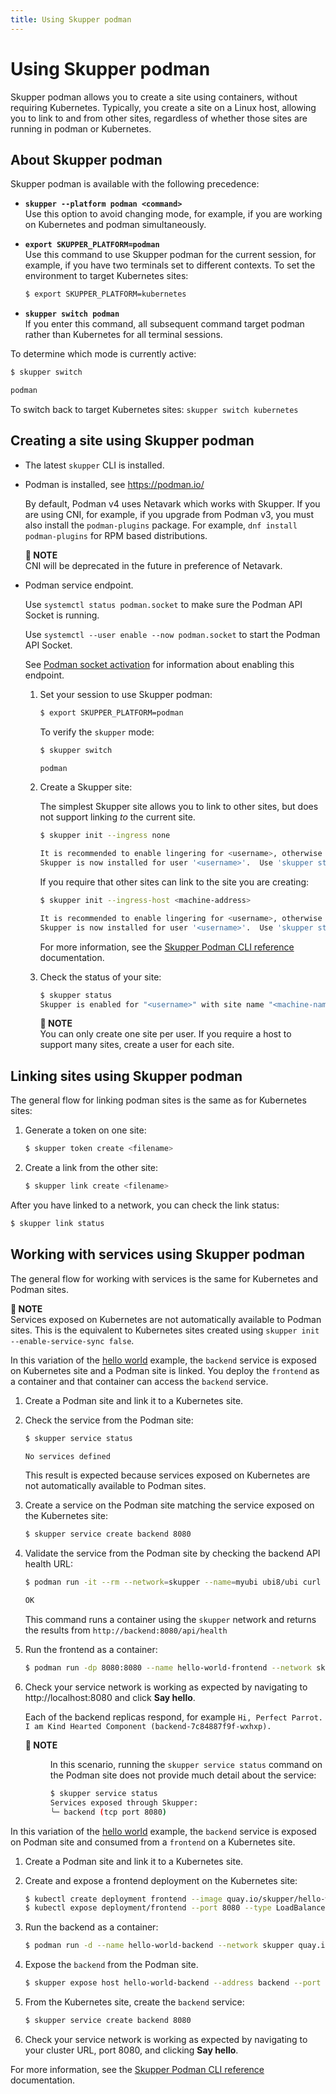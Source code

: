 ```yaml
---
title: Using Skupper podman
---
```

# Using Skupper podman

Skupper podman allows you to create a site using containers, without requiring Kubernetes.
Typically, you create a site on a Linux host, allowing you to link to and from other sites, regardless of whether those sites are running in podman or Kubernetes.

## About Skupper podman

Skupper podman is available with the following precedence:

* **`skupper --platform podman <command>`**\
Use this option to avoid changing mode, for example, if you are working on Kubernetes and podman simultaneously.
* **`export SKUPPER_PLATFORM=podman`**\
Use this command to use Skupper podman for the current session, for example, if you have two terminals set to different contexts. To set the environment to target Kubernetes sites:

  ```bash
  $ export SKUPPER_PLATFORM=kubernetes
  ```
* **`skupper switch podman`**\
If you enter this command, all subsequent command target podman rather than Kubernetes for all terminal sessions.

To determine which mode is currently active:
```bash
$ skupper switch

podman
```

To switch back to target Kubernetes sites: `skupper switch kubernetes`

## Creating a site using Skupper podman

* The latest `skupper` CLI is installed.
* Podman is installed, see https://podman.io/

  By default, Podman v4 uses Netavark which works with Skupper.
  If you are using CNI, for example, if you upgrade from Podman v3, you must also install the `podman-plugins` package.
  For example, `dnf install podman-plugins` for RPM based distributions.

  **📌 NOTE**\
  CNI will be deprecated in the future in preference of Netavark.
* Podman service endpoint.

  Use `systemctl status podman.socket` to make sure the Podman API Socket is running.

  Use `systemctl --user enable --now podman.socket` to start the  Podman API Socket.

  See [Podman socket activation](https://github.com/containers/podman/blob/main/docs/tutorials/socket_activation.md) for information about enabling this endpoint.
  1. Set your session to use Skupper podman:

     ```bash
     $ export SKUPPER_PLATFORM=podman
     ```

     To verify the `skupper` mode:

     ```bash
     $ skupper switch

     podman
     ```
  2. Create a Skupper site:

     The simplest Skupper site allows you to link to other sites, but does not support linking _to_ the current site.

     ```bash
     $ skupper init --ingress none

     It is recommended to enable lingering for <username>, otherwise Skupper may not start on boot.
     Skupper is now installed for user '<username>'.  Use 'skupper status' to get more information.
     ```

     If you require that other sites can link to the site you are creating:

     ```bash
     $ skupper init --ingress-host <machine-address>

     It is recommended to enable lingering for <username>, otherwise Skupper may not start on boot.
     Skupper is now installed for user '<username>'.  Use 'skupper status' to get more information.
     ```

     For more information, see the [Skupper Podman CLI reference](../podman-reference/index.html) documentation.
  3. Check the status of your site:

     ```bash
     $ skupper status
     Skupper is enabled for "<username>" with site name "<machine-name>-<username>" in interior mode. It is not connected to any other sites. It has no exposed services.
     ```

     **📌 NOTE**\
     You can only create one site per user. If you require a host to support many sites, create a user for each site.

## Linking sites using Skupper podman

The general flow for linking podman sites is the same as for Kubernetes sites:

1. Generate a token on one site:

   ```bash
   $ skupper token create <filename>
   ```
2. Create a link from the other site:

   ```bash
   $ skupper link create <filename>
   ```

After you have linked to a network, you can check the link status:
```bash
$ skupper link status
```

## Working with services using Skupper podman

The general flow for working with services is the same for Kubernetes and Podman sites.

**📌 NOTE**\
Services exposed on Kubernetes are not automatically available to Podman sites.
This is the equivalent to Kubernetes sites created using `skupper init --enable-service-sync false`.

In this variation of the [hello world](https://github.com/skupperproject/skupper-example-hello-world) example, the `backend` service is exposed on Kubernetes site and a Podman site is linked.
You deploy the `frontend` as a container and that container can access the `backend` service.

1. Create a Podman site and link it to a Kubernetes site.
2. Check the service from the Podman site:

   ```bash
   $ skupper service status

   No services defined
   ```

   This result is expected because services exposed on Kubernetes are not automatically available to Podman sites.
3. Create a service on the Podman site matching the service exposed on the Kubernetes site:

   ```bash
   $ skupper service create backend 8080
   ```
4. Validate the service from the Podman site by checking the backend API health URL:

   ```bash
   $ podman run -it --rm --network=skupper --name=myubi ubi8/ubi curl backend:8080/api/health

   OK
   ```

   This command runs a container using the `skupper` network and returns the results from `http://backend:8080/api/health`
5. Run the frontend as a container:

   ```bash
   $ podman run -dp 8080:8080 --name hello-world-frontend --network skupper quay.io/skupper/hello-world-frontend
   ```
6. Check your service network is working as expected by navigating to http://localhost:8080 and click **Say hello**.

   Each of the backend replicas respond, for example `Hi, Perfect Parrot. I am Kind Hearted Component (backend-7c84887f9f-wxhxp).`

   <dl><dt><strong>📌 NOTE</strong></dt><dd>

   In this scenario, running the `skupper service status` command on the Podman site does not provide much detail about the service:

   ```bash
   $ skupper service status
   Services exposed through Skupper:
   ╰─ backend (tcp port 8080)
   ```

   </dd></dl>

In this variation of the [hello world](https://github.com/skupperproject/skupper-example-hello-world) example, the `backend` service is exposed on Podman site and consumed from a `frontend` on a Kubernetes site.

1. Create a Podman site and link it to a Kubernetes site.
2. Create and expose a frontend deployment on the Kubernetes site:

   ```bash
   $ kubectl create deployment frontend --image quay.io/skupper/hello-world-frontend
   $ kubectl expose deployment/frontend --port 8080 --type LoadBalancer
   ```
3. Run the backend as a container:

   ```bash
   $ podman run -d --name hello-world-backend --network skupper quay.io/skupper/hello-world-backend
   ```
4. Expose the `backend` from the Podman site.

   ```bash
   $ skupper expose host hello-world-backend --address backend --port 8080
   ```
5. From the Kubernetes site, create the `backend` service:

   ```bash
   $ skupper service create backend 8080
   ```
6. Check your service network is working as expected by navigating to your cluster URL, port 8080, and clicking **Say hello**.

For more information, see the [Skupper Podman CLI reference](../podman-reference/index.html) documentation.
